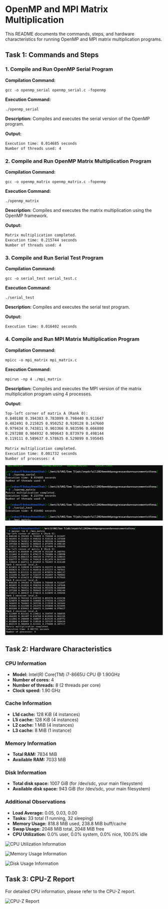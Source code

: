 # OpenMP and MPI Matrix Multiplication

This README documents the commands, steps, and hardware characteristics for running OpenMP and MPI matrix multiplication programs.

## Task 1: Commands and Steps

### 1. Compile and Run OpenMP Serial Program

**Compilation Command:**
```
gcc -o openmp_serial openmp_serial.c -fopenmp
```

**Execution Command:**
```
./openmp_serial
```

**Description:** Compiles and executes the serial version of the OpenMP program.

**Output:**
```
Execution time: 0.014685 seconds
Number of threads used: 4
```

### 2. Compile and Run OpenMP Matrix Multiplication Program

**Compilation Command:**
```
gcc -o openmp_matrix openmp_matrix.c -fopenmp
```

**Execution Command:**
```
./openmp_matrix
```

**Description:** Compiles and executes the matrix multiplication using the OpenMP framework.

**Output:**
```
Matrix multiplication completed.
Execution time: 0.215744 seconds
Number of threads used: 4
```

### 3. Compile and Run Serial Test Program

**Compilation Command:**
```
gcc -o serial_test serial_test.c
```

**Execution Command:**
```
./serial_test
```

**Description:** Compiles and executes the serial test program.

**Output:**
```
Execution time: 0.016402 seconds
```

### 4. Compile and Run MPI Matrix Multiplication Program

**Compilation Command:**
```
mpicc -o mpi_matrix mpi_matrix.c
```

**Execution Command:**
```
mpirun -np 4 ./mpi_matrix
```

**Description:** Compiles and executes the MPI version of the matrix multiplication program using 4 processes.

**Output:**
```
Top-left corner of matrix A (Rank 0):
0.840188 0.394383 0.783099 0.798440 0.911647
0.482491 0.215825 0.950252 0.920128 0.147660
0.979434 0.743811 0.903366 0.983596 0.666880
0.297288 0.904932 0.909643 0.873979 0.498144
0.119111 0.589637 0.578635 0.529899 0.595045

Matrix multiplication completed.
Execution time: 0.001732 seconds
Number of processes: 4
```

![MPI Matrix Multiplication Output](image1.png)

![Additional Output Information](image2.png)

## Task 2: Hardware Characteristics

### CPU Information
- **Model:** Intel(R) Core(TM) i7-8665U CPU @ 1.90GHz
- **Number of cores:** 4
- **Number of threads:** 8 (2 threads per core)
- **Clock speed:** 1.90 GHz

### Cache Information
- **L1d cache:** 128 KiB (4 instances)
- **L1i cache:** 128 KiB (4 instances)
- **L2 cache:** 1 MiB (4 instances)
- **L3 cache:** 8 MiB (1 instance)

### Memory Information
- **Total RAM:** 7834 MiB
- **Available RAM:** 7033 MiB

### Disk Information
- **Total disk space:** 1007 GiB (for /dev/sdc, your main filesystem)
- **Available disk space:** 943 GiB (for /dev/sdc, your main filesystem)

### Additional Observations
- **Load Average:** 0.05, 0.03, 0.00
- **Tasks:** 33 total (1 running, 32 sleeping)
- **Memory Usage:** 818.8 MiB used, 238.8 MiB buff/cache
- **Swap Usage:** 2048 MiB total, 2048 MiB free
- **CPU Utilization:** 0.0% user, 0.0% system, 0.0% nice, 100.0% idle

![CPU Utilization Information](image3.png)

![Memory Usage Information](image4.png)

![Disk Usage Information](image5.png)

## Task 3: CPU-Z Report

For detailed CPU information, please refer to the CPU-Z report.

![CPU-Z Report](image6.png)

